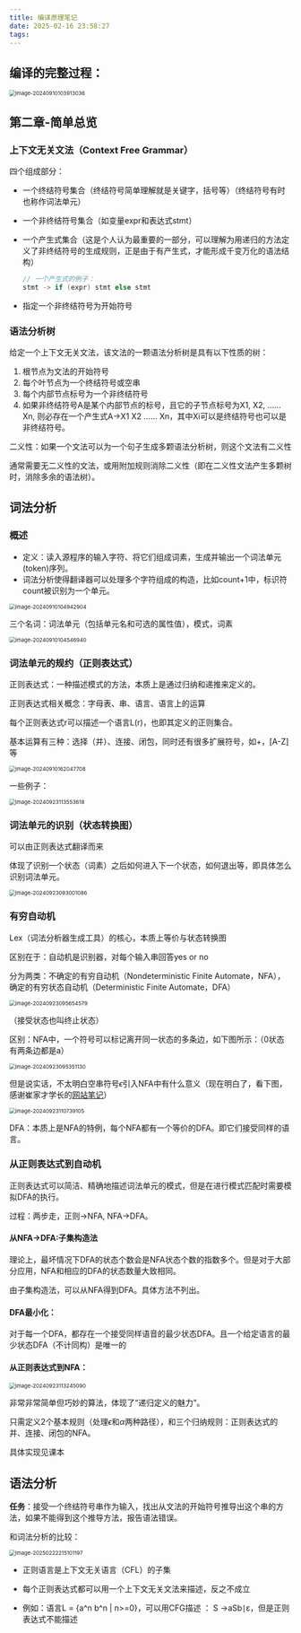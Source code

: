 ```yaml
---
title: 编译原理笔记
date: 2025-02-16 23:58:27
tags:
---
```

## 编译的完整过程：

<img src=".\compile_fig\编译的全过程.png" alt="image-20240910103913036" style="zoom:67%;" />

## 第二章-简单总览

### 上下文无关文法（Context Free Grammar）

四个组成部分：

- 一个终结符号集合（终结符号简单理解就是关键字，括号等）（终结符号有时也称作词法单元）

- 一个非终结符号集合（如变量expr和表达式stmt）

- 一个产生式集合（这是个人认为最重要的一部分，可以理解为用递归的方法定义了非终结符号的生成规则，正是由于有产生式，才能形成千变万化的语法结构）

  ```c
  // 一个产生式的例子：
  stmt -> if (expr) stmt else stmt
  ```

- 指定一个非终结符号为开始符号

### 语法分析树

给定一个上下文无关文法，该文法的一颗语法分析树是具有以下性质的树：

1. 根节点为文法的开始符号
2. 每个叶节点为一个终结符号或空串
3. 每个内部节点标号为一个非终结符号
4. 如果非终结符号A是某个内部节点的标号，且它的子节点标号为X1, X2, ……Xn, 则必存在一个产生式A->X1 X2 …… Xn，其中Xi可以是终结符号也可以是非终结符号。

二义性：如果一个文法可以为一个句子生成多颗语法分析树，则这个文法有二义性

通常需要无二义性的文法，或用附加规则消除二义性（即在二义性文法产生多颗树时，消除多余的语法树）。

## 词法分析

### 概述

- 定义：读入源程序的输入字符、将它们组成词素，生成并输出一个词法单元(token)序列。
- 词法分析使得翻译器可以处理多个字符组成的构造，比如count+1中，标识符count被识别为一个单元。

<img src=".\compile_fig\词法分析.png" alt="image-20240910104942904" style="zoom:67%;" />

三个名词：词法单元（包括单元名和可选的属性值），模式，词素

<img src=".\compile_fig\词法分析三要素.png" alt="image-20240910104546940" style="zoom:67%;" />

### 词法单元的规约（正则表达式）

正则表达式：一种描述模式的方法，本质上是通过归纳和递推来定义的。

正则表达式相关概念：字母表、串、语言、语言上的运算

每个正则表达式r可以描述一个语言L(r)，也即其定义的正则集合。

基本运算有三种：选择（并）、连接、闭包，同时还有很多扩展符号，如+，[A-Z]等

<img src=".\compile_fig\正则表达式定义.png" alt="image-20240910162047708" style="zoom:67%;" />

一些例子：

<img src=".\compile_fig\正则表达式例子.png" alt="image-20240923113553618" style="zoom:67%;" />

### 词法单元的识别（状态转换图）

可以由正则表达式翻译而来

体现了识别一个状态（词素）之后如何进入下一个状态，如何退出等，即具体怎么识别词法单元。

<img src=".\compile_fig\词法分析器体系结构.png" alt="image-20240923093001086" style="zoom:67%;" />

### 有穷自动机

Lex（词法分析器生成工具）的核心，本质上等价与状态转换图

区别在于：自动机是识别器，对每个输入串回答yes or no

分为两类：不确定的有穷自动机（Nondeterministic Finite Automate，NFA），确定的有穷状态自动机（Deterministic Finite Automate，DFA）

<img src=".\compile_fig\NFA定义.png" alt="image-20240923095654579" style="zoom:67%;" />

（接受状态也叫终止状态）

区别：NFA中，一个符号可以标记离开同一状态的多条边，如下图所示：（0状态有两条边都是a）

<img src=".\compile_fig\NFA示例.png" alt="image-20240923095351130" style="zoom:67%;" />

但是说实话，不太明白空串符号$\epsilon$引入NFA中有什么意义（现在明白了，看下图，感谢崔家才学长的[网站笔记](https://fla.cuijiacai.com/02-fa/#_2-4-%E5%B8%A6%E7%A9%BA%E8%BD%AC%E7%A7%BB%E7%9A%84nfa)）

<img src=".\compile_fig\空转移NFA.png" alt="image-20240923110739105" style="zoom:67%;" />

DFA：本质上是NFA的特例，每个NFA都有一个等价的DFA。即它们接受同样的语言。

### 从正则表达式到自动机

正则表达式可以简洁、精确地描述词法单元的模式，但是在进行模式匹配时需要模拟DFA的执行。

过程：两步走，正则->NFA, NFA->DFA。

#### 从NFA->DFA:子集构造法

理论上，最坏情况下DFA的状态个数会是NFA状态个数的指数多个。但是对于大部分应用，NFA和相应的DFA的状态数量大致相同。

由子集构造法，可以从NFA得到DFA。具体方法不列出。

#### DFA最小化：

对于每一个DFA，都存在一个接受同样语音的最少状态DFA。且一个给定语言的最少状态DFA（不计同构）是唯一的

#### 从正则表达式到NFA：

<img src=".\compile_fig\正则转NFA算法.png" alt="image-20240923113245090" style="zoom:67%;" />

非常非常简单但巧妙的算法，体现了“递归定义的魅力”。

只需定义2个基本规则（处理$\epsilon$和$\alpha$两种路径），和三个归纳规则：正则表达式的并、连接、闭包的NFA。

具体实现见课本

## 语法分析

**任务**：接受一个终结符号串作为输入，找出从文法的开始符号推导出这个串的方法，如果不能得到这个推导方法，报告语法错误。

和词法分析的比较：

<img src=".\compile_fig\语法和词法分析的比较.png" alt="image-20250222215101197" style="zoom:67%;" />

- 正则语言是上下文无关语言（CFL）的子集

- 每个正则表达式都可以用一个上下文无关文法来描述，反之不成立

- 例如：语言L = {a^n b^n | n>=0}，可以用CFG描述 ： S →aSb∣ε，但是正则表达式不能描述


